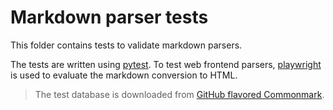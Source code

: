 # Markdown parser tests

This folder contains tests to validate markdown parsers.

The tests are written using [pytest](https://docs.pytest.org). To test web frontend parsers, [playwright](https://playwright.dev/python/docs/intro) is used to evaluate the markdown conversion to HTML.

> The test database is downloaded from [GitHub flavored Commonmark](https://github.com/github/cmark-gfm).

